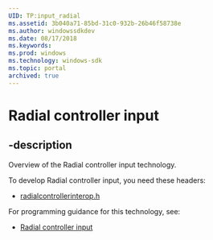 ```yaml
---
UID: TP:input_radial
ms.assetid: 3b040a71-85bd-31c0-932b-26b46f58738e
ms.author: windowssdkdev
ms.date: 08/17/2018
ms.keywords: 
ms.prod: windows
ms.technology: windows-sdk
ms.topic: portal
archived: true
---
```


# Radial controller input

## -description

Overview of the Radial controller input technology.

To develop Radial controller input, you need these headers:

 * [radialcontrollerinterop.h](../radialcontrollerinterop/index.md)

For programming guidance for this technology, see:
* [Radial controller input](/previous-versions/windows/desktop/input_radial)

